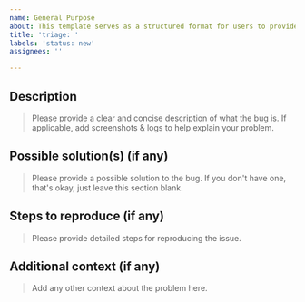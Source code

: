 ```yaml
---
name: General Purpose
about: This template serves as a structured format for users to provide detailed information about encountered bugs.
title: 'triage: '
labels: 'status: new'
assignees: ''

---
```


<!--Thanks for taking the time to fill out this bug report! -->
<!--Before you submit, please search open issues to see if your bug has already been reported. -->

## Description
> Please provide a clear and concise description of what the bug is. If applicable, add screenshots & logs to help explain your problem.

## Possible solution(s) (if any)
> Please provide a possible solution to the bug. If you don't have one, that's okay, just leave this section blank.

## Steps to reproduce (if any)
> Please provide detailed steps for reproducing the issue.

## Additional context (if any)
> Add any other context about the problem here.
```
